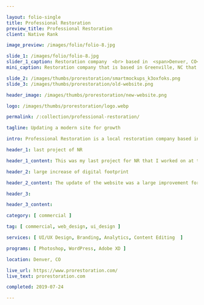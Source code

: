 ```yaml
---

layout: folio-single
title: Professional Restoration
preview_title: Professional Restoration
client: Native Rank

image_preview: /images/folio/folio-8.jpg

slide_1: /images/folio/folio-8.jpg
slider_1_caption: Restoration company  <br> based in  <span>Denver, CO</span>
mini_caption: Restoration company that is based in Greenville, NC that I worked on under Native Rank. The site was an updated change for their company on the WordPress CMS.

slide_2: /images/thumbs/prorestoration/smartmockups_k3oxfoks.png
slide_3: /images/thumbs/prorestoration/old-website.png

header_image: /images/thumbs/prorestoration/new-website.png

logo: /images/thumbs/prorestoration/logo.webp

permalink: /:collection/professional-restoration/

tagline: Updating a modern site for growth

intro: Professional Restoration is a local restoration company based in Denver, CO with over 25 years of experience. They came looking for a new design to their old brand and gain digital pressence more. While working with my old agency I was able to help with their goal by redesign of the current site and new branding.

header_1: last project of NR

header_1_content: This was my last project for NR that I worked on at the time. I made this design in mind of their prior website that was a bit modern as it was with the use of their transition effects they used. They had a sticky footer but it was at times causing problems with scrolling when testing it out at times. I moved that to be a regular footer at the bottom and expanded their content to help with SEO on their site. We expanded content with more information to shell out what they do specifically and their background in the business. Adding a pop-up button for the header was useful to help with conversion rates overall on their site with getting more customers.

header_2: large increase of digital footprint

header_2_content: The update of the website was a large improvement for them. We made the site with WordPress as the CMS of choice for this one. The new site was a nice increase and improvement for the SEO that was a growth in 3 months time with an increase by 15% and conversion rating with the implementation of Google Ads that we setup for them. This was a true showcase that making a site update with content, design, and SEO optimization was a great and needed change.

header_3: 

header_3_content: 

category: [ commercial ]

tag: [ commercial, web_design, ui_design ]

services: [ UI/UX Design, Branding, Analytics, Content Editing  ]

programs: [ Photoshop, WordPress, Adobe XD ]

location: Denver, CO

live_url: https://www.prorestoration.com/
live_text: prorestoration.com

completed: 2019-07-24

---
```


